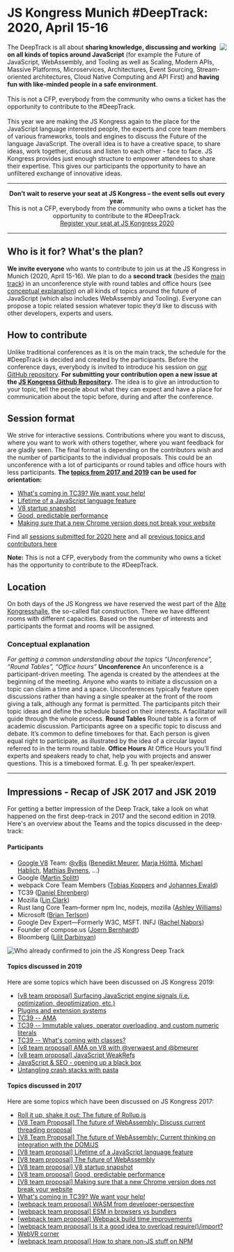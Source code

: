 # JS Kongress Munich #DeepTrack: 2020, April 15-16
[<img align="right" src="https://js-kongress.com/wp-content/uploads/2019/02/deeptrack-banner-300-300.jpg">](https://js-kongress.com/deep-track/)
The DeepTrack is all about **sharing knowledge, discussing and working on all kinds of topics around JavaScript** (for example the Future of JavaScript, WebAssembly, and Tooling as well as Scaling, Modern APIs, Massive Platforms, Microservices, Architectures, Event Sourcing, Stream-oriented architectures, Cloud Native Computing and API First) and **having fun with like-minded people in a safe environment**.
<br><br>
This is not a CFP, everybody from the community who owns a ticket has the opportunity to contribute to the #DeepTrack.
<br><br>
This year we are making the JS Kongress again to the place for the JavaScript language interested people, the experts and core team members of various frameworks, tools and engines to discuss the Future of the language JavaScript. The overall idea is to have a creative space, to share ideas, work together, discuss and listen to each other - face to face. JS Kongress provides just enough structure to empower attendees to share their expertise. This gives our participants the opportunity to have an unfiltered exchange of innovative ideas.


* * *

<p align="center">
<strong>Don’t wait to reserve your seat at JS Kongress – the event sells out every year.</strong><br>
  This is not a CFP, everybody from the community who owns a ticket has the opportunity to contribute to the #DeepTrack.<br>
<a href="https://ti.to/munich-dev-events/js-kongress-2020/?utm_source=deeptrackrepo&utm_medium=github&utm_campaign=deeptrackrepo" target="_blank">Register your seat at JS Kongress 2020</a>
</p>

* * *

## Who is it for? What's the plan?

**We invite everyone** who wants to contribute to join us at the JS Kongress in Munich (2020, April 15-16). We plan to do a **second track** (besides the [main track](https://js-kongress.com/speakers/)) in an unconference style with round tables and office hours (see [conceptual explanation](#conceptual-explanation)) on all kinds of topics around the future of JavaScript (which also includes WebAssembly and Tooling). Everyone can propose a topic related session whatever topic they’d like to discuss with other developers, experts and users.  

## How to contribute

Unlike traditional conferences as it is on the main track, the schedule for the #DeepTrack is decided and created by the participants. Before the conference days, everybody is invited to introduce his session on [our GitHub repository](https://github.com/JSKongress/JS-Kongress-Munich-In-Deep-Track/issues). **For submitting your contribution open a new issue at the [JS Kongress Github Repository](https://github.com/JSKongress/JS-Kongress-Munich-In-Deep-Track/issues).** The idea is to give an introduction to your topic, tell the people about what they can expect and have a place for communication about the topic before, during and after the conference.

## Session format

We strive for interactive sessions. Contributions where you want to discuss, where you want to work with others together, where you want feedback for are gladly seen. The final format is depending on the contributors wish and the number of participants to the individual proposals. This could be an unconference with a lot of participants or round tables and office hours with less participants. **The [topics from 2017 and 2019](https://github.com/JSKongress/JS-Kongress-Munich-Deep-Track/issues?q=is%3Aissue+is%3Aclosed) can be used for orientation:**

*   [What's coming in TC39? We want your help!](https://github.com/JSKongress/JS-Kongress-Munich-In-Deep-Track/issues/8)
*   [Lifetime of a JavaScript language feature](https://github.com/JSKongress/JS-Kongress-Munich-In-Deep-Track/issues/3)
*   [V8 startup snapshot](https://github.com/JSKongress/JS-Kongress-Munich-In-Deep-Track/issues/5)
*   [Good, predictable performance](https://github.com/JSKongress/JS-Kongress-Munich-In-Deep-Track/issues/6)
*   [Making sure that a new Chrome version does not break your website](https://github.com/JSKongress/JS-Kongress-Munich-In-Deep-Track/issues/7)

Find all [sessions submitted for 2020 here](https://github.com/JSKongress/JS-Kongress-Munich-Deep-Track/issues) and all [previous topics and contributors here](https://github.com/JSKongress/JS-Kongress-Munich-Deep-Track/issues?q=is%3Aissue+is%3Aclosed)

**Note:** This is not a CFP, everybody from the community who owns a ticket has the opportunity to contribute to the #DeepTrack.

## Location

On both days of the JS Kongress we have reserved the west part of the [Alte Kongresshalle](https://2017.js-kongress.de/venue/), the so-called flat construction. There we have different rooms with different capacities. Based on the number of interests and participants the format and rooms will be assigned.

### Conceptual explanation

_For getting a common understanding about the topics “Unconference”, “Round Tables”, “Office hours”_ **Unconference** <span style="font-weight: 400;">An unconference is a participant-driven meeting. The agenda is created by the attendees at the beginning of the meeting. Anyone who wants to initiate a discussion on a topic can claim a time and a space. Unconferences typically feature open discussions rather than having a single speaker at the front of the room giving a talk, although any format is permitted. The participants pitch their topic ideas and define the schedule based on their interests. A facilitator will guide through the whole process.</span> **Round Tables** Round table is a form of academic discussion. Participants agree on a specific topic to discuss and debate. It’s common to define timeboxes for that. Each person is given equal right to participate, as illustrated by the idea of a circular layout referred to in the term round table. **Office Hours** At Office Hours you’ll find experts and speakers ready to chat, help you with projects and answer questions. This is a timeboxed format. E.g. 1h per speaker/expert.

* * *

## Impressions - Recap of JSK 2017 and JSK 2019
For getting a better impression of the Deep Track, take a look on what happened on the first deep-track in 2017 and the second edition in 2019. Here's an overview about the Teams and the topics discussed in the deep-track:

#### Participants
*   [Google V8](https://developers.google.com/v8/) Team: [@v8js](https://twitter.com/v8js) ([Benedikt Meurer](https://twitter.com/bmeurer), [Marja Hölttä](https://twitter.com/marjakh), [Michael Hablich](https://twitter.com/MHablich), [Mathias Bynens](https://twitter.com/mathias), ...)
*   Google ([Martin Splitt](https://twitter.com/g33konaut))
*   webpack Core Team Members ([Tobias Koppers](https://twitter.com/wSokra) and [Johannes Ewald](https://twitter.com/Jhnnns))
*   TC39 ([Daniel Ehrenberg‏](https://twitter.com/littledan))
*   Mozilla ([Lin Clark](https://twitter.com/linclark))
*   Rust lang Core Team–former npm Inc, nodejs, mozilla ([Ashley Williams](https://twitter.com/ag_dubs))
*   Microsoft ([Brian Terlson](https://twitter.com/bterlson))
*   Google Dev Expert—Formerly W3C, MSFT. INFJ ([Rachel Nabors](https://twitter.com/rachelnabors))
*   Founder of compose.us ([Joern Bernhardt](https://twitter.com/NarigoDF))
*   Bloomberg ([Lilit Darbinyan](https://twitter.com/lilitdarbinyan))

![Who already confirmed to join the JS Kongress Deep Track](https://2017.js-kongress.de/wp-content/uploads/2017/10/Screen-Shot-2017-10-10-at-21.23.15.png)

#### Topics discussed in 2019
Here are some topics which have been discussed on JS Kongress 2019:

* [[v8 team proposal] Surfacing JavaScript engine signals (i.e. optimization, deoptimization, etc.)](https://github.com/JSKongress/JS-Kongress-Munich-In-Deep-Track/issues/26)
* [Plugins and extension systems](https://github.com/JSKongress/JS-Kongress-Munich-In-Deep-Track/issues/25)
* [TC39 -- AMA](https://github.com/JSKongress/JS-Kongress-Munich-In-Deep-Track/issues/24)
* [TC39 -- Immutable values, operator overloading, and custom numeric literals](https://github.com/JSKongress/JS-Kongress-Munich-In-Deep-Track/issues/23)
* [TC39 -- What's coming with classes?](https://github.com/JSKongress/JS-Kongress-Munich-In-Deep-Track/issues/22)
* [[v8 team proposal] AMA on V8 with @verwaest and @bmeurer](https://github.com/JSKongress/JS-Kongress-Munich-In-Deep-Track/issues/21)
* [[v8 team proposal] JavaScript WeakRefs](https://github.com/JSKongress/JS-Kongress-Munich-In-Deep-Track/issues/20)
* [JavaScript & SEO - opening up a black box](https://github.com/JSKongress/JS-Kongress-Munich-In-Deep-Track/issues/19)
* [Untangling crash stacks with pasta](https://github.com/JSKongress/JS-Kongress-Munich-In-Deep-Track/issues/18)

#### Topics discussed in 2017
Here are some topics which have been discussed on JS Kongress 2017:

* [Roll it up, shake it out: The future of Rollup.js](https://github.com/JSKongress/JS-Kongress-Munich-In-Deep-Track/issues/17)
* [[V8 Team Proposal] The future of WebAssembly: Discuss current threading proposal](https://github.com/JSKongress/JS-Kongress-Munich-In-Deep-Track/issues/1)
* [[V8 Team Proposal] The future of WebAssembly: Current thinking on integration with the DOM/JS](https://github.com/JSKongress/JS-Kongress-Munich-In-Deep-Track/issues/2)
* [[V8 team proposal] Lifetime of a JavaScript language feature](https://github.com/JSKongress/JS-Kongress-Munich-In-Deep-Track/issues/3)
* [[V8 team proposal] The future of WebAssembly](https://github.com/JSKongress/JS-Kongress-Munich-In-Deep-Track/issues/4)
* [[V8 team proposal] V8 startup snapshot](https://github.com/JSKongress/JS-Kongress-Munich-In-Deep-Track/issues/5)
* [[V8 team proposal] Good, predictable performance](https://github.com/JSKongress/JS-Kongress-Munich-In-Deep-Track/issues/6)
* [[V8 team proposal] Making sure that a new Chrome version does not break your website](https://github.com/JSKongress/JS-Kongress-Munich-In-Deep-Track/issues/7)
* [What's coming in TC39? We want your help!](https://github.com/JSKongress/JS-Kongress-Munich-In-Deep-Track/issues/8)
* [[webpack team proposal] WASM from developer-perspective](https://github.com/JSKongress/JS-Kongress-Munich-In-Deep-Track/issues/9)
* [[webpack team proposal] ESM in browsers vs bundlers](https://github.com/JSKongress/JS-Kongress-Munich-In-Deep-Track/issues/10)
* [[webpack team proposal] Webpack build time improvements](https://github.com/JSKongress/JS-Kongress-Munich-In-Deep-Track/issues/11)
* [[webpack team proposal] Is it a good idea to overload require()/import?](https://github.com/JSKongress/JS-Kongress-Munich-In-Deep-Track/issues/12)
* [WebVR corner](https://github.com/JSKongress/JS-Kongress-Munich-In-Deep-Track/issues/13)
* [[webpack team proposal] How to share non-JS stuff on NPM](https://github.com/JSKongress/JS-Kongress-Munich-In-Deep-Track/issues/14)

